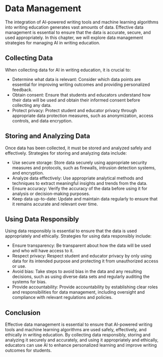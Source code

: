 Data Management
=============================================================

The integration of AI-powered writing tools and machine learning algorithms into writing education generates vast amounts of data. Effective data management is essential to ensure that the data is accurate, secure, and used appropriately. In this chapter, we will explore data management strategies for managing AI in writing education.

Collecting Data
---------------

When collecting data for AI in writing education, it is crucial to:

* Determine what data is relevant: Consider which data points are essential for improving writing outcomes and providing personalized feedback.
* Obtain consent: Ensure that students and educators understand how their data will be used and obtain their informed consent before collecting any data.
* Protect privacy: Protect student and educator privacy through appropriate data protection measures, such as anonymization, access controls, and data encryption.

Storing and Analyzing Data
--------------------------

Once data has been collected, it must be stored and analyzed safely and effectively. Strategies for storing and analyzing data include:

* Use secure storage: Store data securely using appropriate security measures and protocols, such as firewalls, intrusion detection systems, and encryption.
* Analyze data effectively: Use appropriate analytical methods and techniques to extract meaningful insights and trends from the data.
* Ensure accuracy: Verify the accuracy of the data before using it for analysis or decision-making purposes.
* Keep data up-to-date: Update and maintain data regularly to ensure that it remains accurate and relevant over time.

Using Data Responsibly
----------------------

Using data responsibly is essential to ensure that the data is used appropriately and ethically. Strategies for using data responsibly include:

* Ensure transparency: Be transparent about how the data will be used and who will have access to it.
* Respect privacy: Respect student and educator privacy by only using data for its intended purpose and protecting it from unauthorized access or use.
* Avoid bias: Take steps to avoid bias in the data and any resulting decisions, such as using diverse data sets and regularly auditing the systems for bias.
* Provide accountability: Provide accountability by establishing clear roles and responsibilities for data management, including oversight and compliance with relevant regulations and policies.

Conclusion
----------

Effective data management is essential to ensure that AI-powered writing tools and machine learning algorithms are used safely, effectively, and ethically in writing education. By collecting data responsibly, storing and analyzing it securely and accurately, and using it appropriately and ethically, educators can use AI to enhance personalized learning and improve writing outcomes for students.
